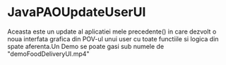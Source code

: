 # JavaPAOUpdateUserUI

Aceasta este un update al aplicatiei mele precedente() in care dezvolt o noua interfata grafica din POV-ul unui user cu toate functiile si logica din spate aferenta.Un Demo se poate gasi sub numele de "demoFoodDeliveryUI.mp4"
